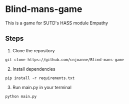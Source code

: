 # Blind-mans-game

This is a game for SUTD's HASS module Empathy

## Steps

1. Clone the repository
```
git clone https://github.com/cnjoanne/Blind-mans-game
```

2. Install dependencies
```
pip install -r requirements.txt
```

3. Run main.py in your terminal
```
python main.py
```

